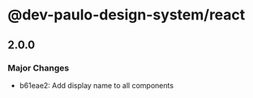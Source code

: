 # @dev-paulo-design-system/react

## 2.0.0

### Major Changes

- b61eae2: Add display name to all components
